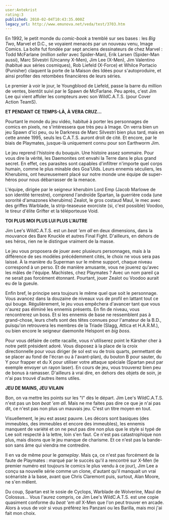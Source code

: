```yaml
---
user:Antekrist
rating:3
published: 2010-02-04T10:43:35.000Z
legacy_url: http://www.emunova.net/veda/test/3703.htm
---
```

En 1992, le petit monde du _comic-book_ a tremblé sur ses bases : les _Big Two_, Marvel et D.C., se voyaient menacés par un nouveau venu, Image Comics. La boîte fut fondée par sept anciens dessinateurs de chez Marvel : Todd McFarlane (_million seller_ avec Spider-Man), Erik Larsen (Spider-Man aussi), Marc Silvestri (Uncanny X-Men), Jim Lee (X-Men), Jim Valentino (habitué aux séries cosmiques), Rob Liefeld (X-Force) et Whilce Portacio (Punisher) claquent la porte de la Maison des Idées pour s'autoproduire, et ainsi profiter des retombées financières de leurs séries.  

Le premier à voir le jour, le Youngblood de Liefeld, passe la barre du million de ventes, bientôt suivi par le Spawn de McFarlane. Peu après, c'est Jim Lee qui vient affoler les compteurs avec son WildC.A.T.S. (pour Cover Action TeamS).  

  

**ET PENDANT CE TEMPS-LÀ, À VERA CRUZ...**  

Pourtant le monde du jeu vidéo, habitué à porter les personnages de comics en pixels, ne s'intéressera que très peu à Image. On verra bien un jeu Spawn d'ici peu, ou le Darkness de Marc Silvestri bien plus tard, mais en cette année 1995, seuls les C.A.T.S. auront droit de cité. Et encore, par le biais de Playmates, jusque-là uniquement connu pour son Earthworm Jim.  

Le jeu reprend l'histoire du bouquin. Une histoire assez sommaire. Pour vous dire la vérité, les Daemonites ont envahi la Terre dans le plus grand secret. En effet, ces parasites sont capables d'infiltrer n'importe quel corps humain, comme le plus minable des Goa'Ulds. Leurs ennemis séculiers, les Kherubims, ont heureusement placé sur notre monde une équipe de super-héros pour nous débarrasser de la menace.  

L'équipe, dirigée par le seigneur kherubim Lord Emp (Jacob Marlowe de son identité terrestre), comprend l'androïde Spartan, la guerrière coda (une sororité d'amazones kherubims) Zealot, le gros costaud Maul, le mec avec des griffes Warblade, la strip-teaseuse exorciste (si, c'est possible) Voodoo, le tireur d'élite Grifter et la téléporteuse Void.  

  

**TOI PLUS MOI PLUS LUI PLUS L'AUTRE**  

Jim Lee's WildC.A.T.S. est un _beat 'em all_ en deux dimensions, dans la mouvance des Bare Knuckle et autres Final Fight. D'ailleurs, en dehors de ses héros, rien ne le distingue vraiment de la masse.  

Le jeu vous proposera de jouer avec plusieurs personnages, mais à la différence de ses modèles précédemment cités, le choix ne vous sera pas laissé. À la manière du Superman sur le même support, chaque niveau correspond à un perso. Et de manière amusante, vous ne jouerez qu'avec les mâles de l'équipe. Machistes, chez Playmates ? Avec un nom pareil ça ne serait pas forcément étonnant. Pourtant, jouer Zealot ou Voodoo aurait eu de la gueule.  

Enfin bref, le principe sera toujours le même quel que soit le personnage. Vous avancez dans la douzaine de niveaux vus de profil en lattant tout ce qui bouge. Régulièrement, le jeu vous empêchera d'avancer tant que vous n'aurez pas éliminé les ennemis présents. En fin de niveau, vous rencontrerez un boss. Et si les ennemis de base ne ressemblent pas à grand-chose, leurs chefs sont des têtes connues pour l'amateur de la B.D., puisqu'on retrouvera les membres de la Triade (Slagg, Attica et H.A.R.M.), ou bien encore le seigneur daemonite Helspont en _big boss_.  

Pour vous défaire de cette racaille, vous n'utiliserez point le Kärsher cher à notre petit président adoré. Vous disposez à la place de la croix directionnelle pour vous diriger (le sol est vu de trois quarts, permettant de se placer au fond de l'écran ou à l'avant-plan), du bouton B pour sauter, du Y pour frapper et du X pour utiliser votre attaque spéciale (Spartan peut par exemple envoyer un rayon laser). En cours de jeu, vous trouverez bien peu de bonus à ramasser. D'ailleurs à vrai dire, en dehors des objets de soin, je n'ai pas trouvé d'autres items utiles.  

  

**JEU DE MAINS, JEU VILAIN**  

Bon, on va mettre les points sur les "I" dès le départ. Jim Lee's WildC.A.T.S. n'est pas un bon _beat 'em all_. Mais ne me faites pas dire ce que je n'ai pas dit, ce n'est pas non plus un mauvais jeu. C'est un titre moyen en tout.  

Visuellement, le jeu est assez pauvre. Les décors sont basiques (des immeubles, des immeubles et encore des immeubles), les ennemis manquent de variété et on ne peut pas dire non plus que le style si typé de Lee soit respecté à la lettre, loin s'en faut. Ce n'est pas catastrophique non plus, mais disons que le jeu manque de charisme. Et ce n'est pas la bande-son sans âme qui viendra me contredire.  

Il en va de même pour le _gameplay_. Mais ça, ce n'est pas forcément de la faute de Playmates : marqué par le succès qu'il a rencontré sur X-Men (le premier numéro est toujours le comics le plus vendu à ce jour), Jim Lee a conçu sa nouvelle série comme un clone, d'autant qu'il manquait un vrai scénariste à la base, avant que Chris Claremont puis, surtout, Alan Moore, ne s'en mêlent.  

Du coup, Spartan est le sosie de Cyclops, Warblade de Wolverine, Maul de Colossus... Vous l'aurez compris, ce Jim Lee's WildC.A.T.S. est une copie quasiment conforme du _beat 'em all_ X-Men que l'on peut trouver en arcade. Alors à vous de voir si vous préférez les Panzani ou les Barilla, mais moi j'ai fait mon choix.